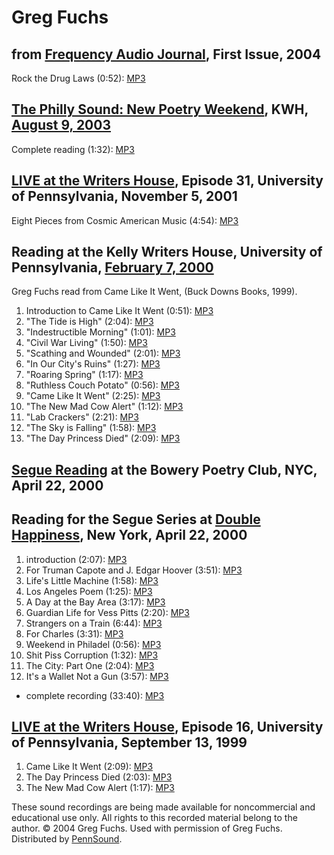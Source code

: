 Greg Fuchs
==========

from [Frequency Audio Journal](http://writing.upenn.edu/pennsound/x/Frequency.html#Fuchs), First Issue, 2004
------------------------------------------------------------------------------------------------------------

Rock the Drug Laws (0:52): [MP3](http://media.sas.upenn.edu/pennsound/authors/Fuchs/Fuchs-Greg_24_Rock-Drug-Laws_Frequency_2004.mp3)

[The Philly Sound: New Poetry Weekend](http://writing.upenn.edu/pennsound/x/Philly-Sound.html), KWH, [August 9, 2003](http://writing.upenn.edu/wh/calendar/0803.html#9)
-----------------------------------------------------------------------------------------------------------------------------------------------------------------------

Complete reading (1:32): [MP3](http://media.sas.upenn.edu/pennsound/groups/Philly-Sound/Fuchs/Fuchs-Greg_06_Philly-Sound_Fuchs_8-9-03.mp3)

[LIVE at the Writers House](http://writing.upenn.edu/wh/involved/series/live/), Episode 31, University of Pennsylvania, November 5, 2001
----------------------------------------------------------------------------------------------------------------------------------------

Eight Pieces from Cosmic American Music (4:54): [MP3](http://media.sas.upenn.edu/LiveKWH/2001/LiveThirtyOne/Fuchs-Gregory_Eight-Pieces-From-Cosmic-American-Music_LiveKW.mp3)

Reading at the Kelly Writers House, University of Pennsylvania,
[February 7, 2000](http://www.writing.upenn.edu/~wh/calendar/0200.html#7)
-------------------------------------------------------------------------

Greg Fuchs read from Came Like It Went, (Buck Downs Books, 1999).

1.  Introduction to Came Like It Went (0:51): [MP3](http://media.sas.upenn.edu/pennsound/authors/Fuchs/KWH2-7-00/Fuchs-Greg_01_intro-to-Came-Like-It-Went_UPenn_2-7-00.mp3)
2.  "The Tide is High" (2:04): [MP3](http://media.sas.upenn.edu/pennsound/authors/Fuchs/KWH2-7-00/Fuchs-Greg_02_The-Tide-is-High_UPenn_2-7-00.mp3)
3.  "Indestructible Morning" (1:01): [MP3](http://media.sas.upenn.edu/pennsound/authors/Fuchs/KWH2-7-00/Fuchs-Greg_03_Indestructible-Morning_UPenn_2-7-00.mp3)
4.  "Civil War Living" (1:50): [MP3](http://media.sas.upenn.edu/pennsound/authors/Fuchs/KWH2-7-00/Fuchs-Greg_04_Civil-War-Living_UPenn_2-7-00.mp3)
5.  "Scathing and Wounded" (2:01): [MP3](http://media.sas.upenn.edu/pennsound/authors/Fuchs/KWH2-7-00/Fuchs-Greg_05_Scathing-and-Wounded_UPenn_2-7-00.mp3)
6.  "In Our City's Ruins" (1:27): [MP3](http://media.sas.upenn.edu/pennsound/authors/Fuchs/KWH2-7-00/Fuchs-Greg_06_In-Our-Citys-Ruins_UPenn_2-7-00.mp3)
7.  "Roaring Spring" (1:17): [MP3](http://media.sas.upenn.edu/pennsound/authors/Fuchs/KWH2-7-00/Fuchs-Greg_07_Roaring-Spring_UPenn_2-7-00.mp3)
8.  "Ruthless Couch Potato" (0:56): [MP3](http://media.sas.upenn.edu/pennsound/authors/Fuchs/KWH2-7-00/Fuchs-Greg_08_Ruthless-Couch-Potato_UPenn_2-7-00.mp3)
9.  "Came Like It Went" (2:25): [MP3](http://media.sas.upenn.edu/pennsound/authors/Fuchs/KWH2-7-00/Fuchs-Greg_09_Came-Like-It-Went_UPenn_2-7-00.mp3)
10. "The New Mad Cow Alert" (1:12): [MP3](http://media.sas.upenn.edu/pennsound/authors/Fuchs/KWH2-7-00/Fuchs-Greg_10_The-New-Mad-Cow-Alert_UPenn_2-7-00.mp3)
11. "Lab Crackers" (2:21): [MP3](http://media.sas.upenn.edu/pennsound/authors/Fuchs/KWH2-7-00/Fuchs-Greg_11_Lab-Crackers_UPenn_2-7-00.mp3)
12. "The Sky is Falling" (1:58): [MP3](http://media.sas.upenn.edu/pennsound/authors/Fuchs/KWH2-7-00/Fuchs-Greg_12_The-Sky-is-Falling_UPenn_2-7-00.mp3)
13. "The Day Princess Died" (2:09): [MP3](http://media.sas.upenn.edu/pennsound/authors/Fuchs/KWH2-7-00/Fuchs-Greg_13_The-Day-Princess-Died_UPenn_2-7-00.mp3)

[Segue Reading](http://writing.upenn.edu/pennsound/x/Segue-DH.html) at the Bowery Poetry Club, NYC, April 22, 2000
------------------------------------------------------------------------------------------------------------------


Reading for the Segue Series at [Double Happiness](Segue-DH.php), New York, April 22, 2000
------------------------------------------------------------------------------------------

1.  introduction (2:07): [MP3](https://media.sas.upenn.edu/pennsound/authors/Fuchs/4-22-00/Fuchs-Greg_01-Introduction_Segue-DH_NYC_4-22-00.mp3)
2.  For Truman Capote and J. Edgar Hoover (3:51): [MP3](https://media.sas.upenn.edu/pennsound/authors/Fuchs/4-22-00/Fuchs-Greg_02_For-Truman-Capote-and-J-Edgar-Hoover_Segue-DH_NYC_4-22-00.mp3)
3.  Life's Little Machine (1:58): [MP3](https://media.sas.upenn.edu/pennsound/authors/Fuchs/4-22-00/Fuchs-Greg_03_Lifes-Little-Machine_Segue-DH_NYC_4-22-00.mp3)
4.  Los Angeles Poem (1:25): [MP3](https://media.sas.upenn.edu/pennsound/authors/Fuchs/4-22-00/Fuchs-Greg_04_Los-Angeles_Poem_Segue-DH_NYC_4-22-00.mp3)
5.  A Day at the Bay Area (3:17): [MP3](https://media.sas.upenn.edu/pennsound/authors/Fuchs/4-22-00/Fuchs-Greg_05_A-Day-at-the-Bay-Area_Segue-DH_NYC_4-22-00.mp3)
6.  Guardian Life for Vess Pitts (2:20): [MP3](https://media.sas.upenn.edu/pennsound/authors/Fuchs/4-22-00/Fuchs-Greg_06_Guardian-Life-for-Vess-Pitts_Segue-DH_NYC_4-22-00.mp3)
7.  Strangers on a Train (6:44): [MP3](https://media.sas.upenn.edu/pennsound/authors/Fuchs/4-22-00/Fuchs-Greg_07_Strangers-on-a-Train_Segue-DH_NYC_4-22-00.mp3)
8.  For Charles (3:31): [MP3](https://media.sas.upenn.edu/pennsound/authors/Fuchs/4-22-00/Fuchs-Greg_08_For-Charles_Segue-DH_NYC_4-22-00.mp3)
9.  Weekend in Philadel (0:56): [MP3](https://media.sas.upenn.edu/pennsound/authors/Fuchs/4-22-00/Fuchs-Greg_09_Weekend-in-Philadel_Segue-DH_NYC_4-22-00.mp3)
10. Shit Piss Corruption (1:32): [MP3](https://media.sas.upenn.edu/pennsound/authors/Fuchs/4-22-00/Fuchs-Greg_10_Shit-Piss-Corruption_Segue-DH_NYC_4-22-00.mp3)
11. The City: Part One (2:04): [MP3](https://media.sas.upenn.edu/pennsound/authors/Fuchs/4-22-00/Fuchs-Greg_11_The-City-Part-One_Segue-DH_NYC_4-22-00.mp3)
12. It's a Wallet Not a Gun (3:57): [MP3](https://media.sas.upenn.edu/pennsound/authors/Fuchs/4-22-00/Fuchs-Greg_12_Its-a-Wallet-Not-a-Gun_Segue-DH_NYC_4-22-00.mp3)

-   complete recording (33:40): [MP3](https://media.sas.upenn.edu/pennsound/authors/Fuchs/4-22-00/Fuchs-Greg_Complete-Recording_Segue-DH_NYC_4-22-00.mp3)


[LIVE at the Writers House](http://writing.upenn.edu/wh/involved/series/live/), Episode 16, University of Pennsylvania, September 13, 1999
------------------------------------------------------------------------------------------------------------------------------------------

1.  Came Like It Went (2:09): [MP3](http://media.sas.upenn.edu/LiveKWH/1999/LiveSixteen/Fuchs-Gregory_Came-Like-It-Went_LiveKWH.mp3)
2.  The Day Princess Died (2:03): [MP3](http://media.sas.upenn.edu/LiveKWH/1999/LiveSixteen/Fuchs-Gregory_The-Day-Princess-Died_LiveKWH.mp3)
3.  The New Mad Cow Alert (1:17): [MP3](http://media.sas.upenn.edu/LiveKWH/1999/LiveSixteen/Fuchs-Gregory_The-New-Mad-Cow-Alert_LiveKWH.mp3)

These sound recordings are being made available for noncommercial
and educational use only. All rights to this recorded material belong to the author. © 2004 Greg Fuchs. Used with permission of Greg Fuchs. Distributed by [PennSound](http://writing.upenn.edu/pennsound/index.html).
